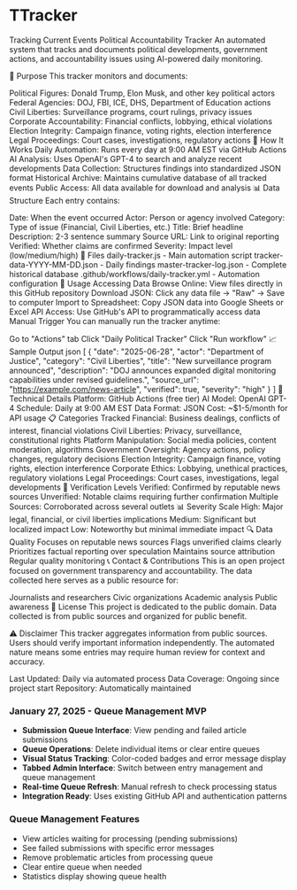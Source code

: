 # TTracker
Tracking Current Events
Political Accountability Tracker
An automated system that tracks and documents political developments, government actions, and accountability issues using AI-powered daily monitoring.

🎯 Purpose
This tracker monitors and documents:

Political Figures: Donald Trump, Elon Musk, and other key political actors
Federal Agencies: DOJ, FBI, ICE, DHS, Department of Education actions
Civil Liberties: Surveillance programs, court rulings, privacy issues
Corporate Accountability: Financial conflicts, lobbying, ethical violations
Election Integrity: Campaign finance, voting rights, election interference
Legal Proceedings: Court cases, investigations, regulatory actions
🤖 How It Works
Daily Automation: Runs every day at 9:00 AM EST via GitHub Actions
AI Analysis: Uses OpenAI's GPT-4 to search and analyze recent developments
Data Collection: Structures findings into standardized JSON format
Historical Archive: Maintains cumulative database of all tracked events
Public Access: All data available for download and analysis
📊 Data Structure
Each entry contains:

Date: When the event occurred
Actor: Person or agency involved
Category: Type of issue (Financial, Civil Liberties, etc.)
Title: Brief headline
Description: 2-3 sentence summary
Source URL: Link to original reporting
Verified: Whether claims are confirmed
Severity: Impact level (low/medium/high)
📁 Files
daily-tracker.js - Main automation script
tracker-data-YYYY-MM-DD.json - Daily findings
master-tracker-log.json - Complete historical database
.github/workflows/daily-tracker.yml - Automation configuration
🚀 Usage
Accessing Data
Browse Online: View files directly in this GitHub repository
Download JSON: Click any data file → "Raw" → Save to computer
Import to Spreadsheet: Copy JSON data into Google Sheets or Excel
API Access: Use GitHub's API to programmatically access data
Manual Trigger
You can manually run the tracker anytime:

Go to "Actions" tab
Click "Daily Political Tracker"
Click "Run workflow"
📈 Sample Output
json
[
  {
    "date": "2025-06-28",
    "actor": "Department of Justice",
    "category": "Civil Liberties",
    "title": "New surveillance program announced",
    "description": "DOJ announces expanded digital monitoring capabilities under revised guidelines.",
    "source_url": "https://example.com/news-article",
    "verified": true,
    "severity": "high"
  }
]
🔧 Technical Details
Platform: GitHub Actions (free tier)
AI Model: OpenAI GPT-4
Schedule: Daily at 9:00 AM EST
Data Format: JSON
Cost: ~$1-5/month for API usage
📋 Categories Tracked
Financial: Business dealings, conflicts of interest, financial violations
Civil Liberties: Privacy, surveillance, constitutional rights
Platform Manipulation: Social media policies, content moderation, algorithms
Government Oversight: Agency actions, policy changes, regulatory decisions
Election Integrity: Campaign finance, voting rights, election interference
Corporate Ethics: Lobbying, unethical practices, regulatory violations
Legal Proceedings: Court cases, investigations, legal developments
🎨 Verification Levels
Verified: Confirmed by reputable news sources
Unverified: Notable claims requiring further confirmation
Multiple Sources: Corroborated across several outlets
📊 Severity Scale
High: Major legal, financial, or civil liberties implications
Medium: Significant but localized impact
Low: Noteworthy but minimal immediate impact
🔍 Data Quality
Focuses on reputable news sources
Flags unverified claims clearly
Prioritizes factual reporting over speculation
Maintains source attribution
Regular quality monitoring
📞 Contact & Contributions
This is an open project focused on government transparency and accountability. The data collected here serves as a public resource for:

Journalists and researchers
Civic organizations
Academic analysis
Public awareness
📜 License
This project is dedicated to the public domain. Data collected is from public sources and organized for public benefit.

⚠️ Disclaimer
This tracker aggregates information from public sources. Users should verify important information independently. The automated nature means some entries may require human review for context and accuracy.

Last Updated: Daily via automated process
Data Coverage: Ongoing since project start
Repository: Automatically maintained

### January 27, 2025 - Queue Management MVP
- **Submission Queue Interface**: View pending and failed article submissions
- **Queue Operations**: Delete individual items or clear entire queues
- **Visual Status Tracking**: Color-coded badges and error message display
- **Tabbed Admin Interface**: Switch between entry management and queue management
- **Real-time Queue Refresh**: Manual refresh to check processing status
- **Integration Ready**: Uses existing GitHub API and authentication patterns

### Queue Management Features
- View articles waiting for processing (pending submissions)
- See failed submissions with specific error messages
- Remove problematic articles from processing queue
- Clear entire queue when needed
- Statistics display showing queue health
